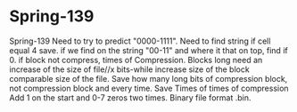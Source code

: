 # Spring-139
Spring-139
Need to try to predict "0000-1111". Need to find string if cell equal 4 save. if we find on the string "00-11" and where it that on top, find if 0. if block not compress, times of Compression. Blocks long need an increase of the size of file//x bits-while increase size of the block comparable size of the file. Save how many long bits of compression block, not compression block and every time. Save Times of times of compression Add 1 on the start and 0-7 zeros two times. Binary file format .bin.

